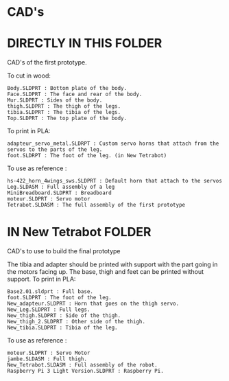 # CAD's


# DIRECTLY IN THIS FOLDER
CAD's of the first prototype.

To cut in wood:

```
Body.SLDPRT : Bottom plate of the body.
Face.SLDPRT : The face and rear of the body.
Mur.SLDPRT : Sides of the body.
thigh.SLDPRT : The thigh of the legs.
tibia.SLDPRT : The tibia of the legs.
Top.SLDPRT : The top plate of the body.
```

To print in PLA:

```
adapteur_servo_metal.SLDRPT : Custom servo horns that attach from the servos to the parts of the leg.
foot.SLDRPT : The foot of the leg. (in New Tetrabot)
```

To use as reference :

```
hs-422_horn_4wings_sws.SLDPRT : Default horn that attach to the servos
Leg.SLDASM : Full assembly of a leg
MiniBreadboard.SLDPRT : Breadboard
moteur.SLDPRT : Servo motor
Tetrabot.SLDASM : The full assembly of the first prototype
```

# IN New Tetrabot FOLDER
CAD's to use to build the final prototype

The tibia and adapter should be printed with support with the part going in the motors facing up. The base, thigh and feet can be printed without support.
To print in PLA:

```
Base2.01.sldprt : Full base.
foot.SLDPRT : The foot of the leg.
New_adapteur.SLDPRT : Horn that goes on the thigh servo.
New_Leg.SLDPRT : Full legs.
New_thigh.SLDPRT : Side of the thigh.
New_thigh_2.SLDPRT : Other side of the thigh.
New_tibia.SLDPRT : Tibia of the leg.
```


To use as reference :

```
moteur.SLDPRT : Servo Motor
jambe.SLDASM : Full thigh.
New_Tetrabot.SLDASM : Full assembly of the robot.
Raspberry Pi 3 Light Version.SLDPRT : Raspberry Pi.
```